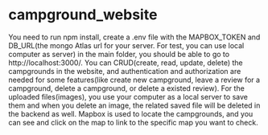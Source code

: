 # campground_website
You need to run npm install, create a .env file with the MAPBOX_TOKEN and DB_URL(the mongo Atlas url for your server. For test, you can use local computer as server) in the main folder, you should be able to go to http://localhost:3000/.
You can CRUD(create, read, update, delete) the campgrounds in the website, and authentication and authorization are needed for some features(like create new campground, leave a review for a campground, delete a campground, or delete a existed review). For the uploaded files(images), you use your computer as a local server to save them and when you delete an image, the related saved file will be deleted in the backend as well. Mapbox is used to locate the campgrounds, and you can see and click on the map to link to the specific map you want to check.
